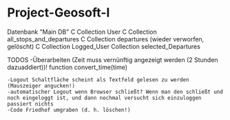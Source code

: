 # Project-Geosoft-I
Datenbank "Main DB"
    C Collection User
    C Collection all_stops_and_departures
    C Collection departures (wieder verworfen, gelöscht)
    C Collection Logged_User
    Collection selected_Departures



TODOS
    -Überarbeiten (Zeit muss vernünftig angezeigt werden (2 Stunden dazuaddiert))! function convert_time(time)
  
    -Logout Schaltfläche scheint als Textfeld gelesen zu werden (Mauszeiger angucken!)
    -automatischer Logout wenn Browser schließt? Wenn man den schließt und noch eingeloggt ist, und dann nochmal versucht sich einzuloggen passiert nichts
    -Code Friedhof umgraben (d. h. löschen!)